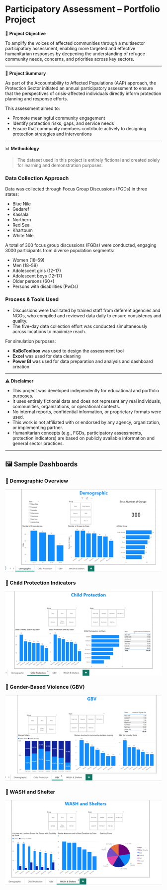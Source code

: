 
# Participatory Assessment – Portfolio Project

🎯 **Project Objective**

To amplify the voices of affected communities through a multisector participatory assessment, enabling more targeted and effective humanitarian responses by deepening the understanding of refugee community needs, concerns, and priorities across key sectors.

---

📝 **Project Summary**

As part of the Accountability to Affected Populations (AAP) approach, the Protection Sector initiated an annual participatory assessment to ensure that the perspectives of crisis-affected individuals directly inform protection planning and response efforts.

This assessment aimed to:

- Promote meaningful community engagement  
- Identify protection risks, gaps, and service needs  
- Ensure that community members contribute actively to designing protection strategies and interventions

---

📊 **Methodology**

> The dataset used in this project is entirely fictional and created solely for learning and demonstration purposes.

### Data Collection Approach
Data was collected through Focus Group Discussions (FGDs) in three states:
- Blue Nile  
- Gedaref
- Kassala
- Northern 
- Red Sea
- Khartoum
- White Nile 

A total of 300 focus group discussions (FGDs) were conducted, engaging 3000 participants from diverse population segments:
- Women (18–59)  
- Men (18–59)  
- Adolescent girls (12–17)  
- Adolescent boys (12–17)  
- Older persons (60+)  
- Persons with disabilities (PwDs)

### Process & Tools Used
- Discussions were facilitated by trained staff from deferent agencies and NGOs, who compiled and reviewed data daily to ensure consistency and quality.
- The five-day data collection effort was conducted simultaneously across locations to maximize reach.

For simulation purposes:
- **KoBoToolbox** was used to design the assessment tool  
- **Excel** was used for data cleaning   
- **Power BI** was used for data preparation and analysis and dashboard creation  
---

⚠️ **Disclaimer**

- This project was developed independently for educational and portfolio purposes.  
- It uses entirely fictional data and does not represent any real individuals, communities, organizations, or operational contexts.  
- No internal reports, confidential information, or proprietary formats were used.  
- This work is not affiliated with or endorsed by any agency, organization, or implementing partner.  
- Humanitarian concepts (e.g., FGDs, participatory assessments, protection indicators) are based on publicly available information and general sector practices.
---

## 🖼️ Sample Dashboards

### 🔹 Demographic Overview  
![Demographic Dashboard](https://raw.githubusercontent.com/waleedconan/Participatory-Assessment-Portfolio-Project-/main/Demographic.png)

### 🔹 Child Protection Indicators  
![Child Protection Dashboard](https://raw.githubusercontent.com/waleedconan/Participatory-Assessment-Portfolio-Project-/main/Child_Protection.png)

### 🔹 Gender-Based Violence (GBV)  
![GBV Dashboard](https://raw.githubusercontent.com/waleedconan/Participatory-Assessment-Portfolio-Project-/main/GBV.png)

### 🔹 WASH and Shelter  
![WASH and Shelter Dashboard](https://raw.githubusercontent.com/waleedconan/Participatory-Assessment-Portfolio-Project-/main/WASH_and_Shelters.png)
